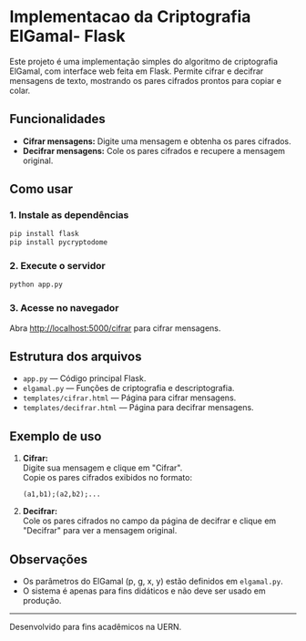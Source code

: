 # Implementacao da Criptografia ElGamal- Flask

Este projeto é uma implementação simples do algoritmo de criptografia ElGamal, com interface web feita em Flask. Permite cifrar e decifrar mensagens de texto, mostrando os pares cifrados prontos para copiar e colar.

## Funcionalidades

- **Cifrar mensagens:** Digite uma mensagem e obtenha os pares cifrados.
- **Decifrar mensagens:** Cole os pares cifrados e recupere a mensagem original.

## Como usar

### 1. Instale as dependências

```bash
pip install flask
pip install pycryptodome
```

### 2. Execute o servidor

```bash
python app.py
```

### 3. Acesse no navegador

Abra [http://localhost:5000/cifrar](http://localhost:5000/cifrar) para cifrar mensagens.

## Estrutura dos arquivos

- `app.py` — Código principal Flask.
- `elgamal.py` — Funções de criptografia e descriptografia.
- `templates/cifrar.html` — Página para cifrar mensagens.
- `templates/decifrar.html` — Página para decifrar mensagens.

## Exemplo de uso

1. **Cifrar:**  
   Digite sua mensagem e clique em "Cifrar".  
   Copie os pares cifrados exibidos no formato:  
   ```
   (a1,b1);(a2,b2);...
   ```

2. **Decifrar:**  
   Cole os pares cifrados no campo da página de decifrar e clique em "Decifrar" para ver a mensagem original.

## Observações

- Os parâmetros do ElGamal (p, g, x, y) estão definidos em `elgamal.py`.
- O sistema é apenas para fins didáticos e não deve ser usado em produção.

---

Desenvolvido para fins acadêmicos na UERN.
